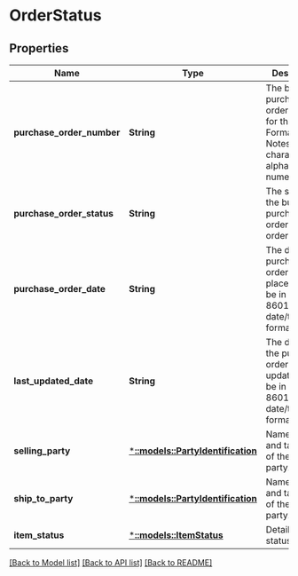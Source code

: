 # OrderStatus

## Properties
Name | Type | Description | Notes
------------ | ------------- | ------------- | -------------
**purchase_order_number** | **String** | The buyer&#39;s purchase order number for this order. Formatting Notes: 8-character alpha-numeric code. | [default to null]
**purchase_order_status** | **String** | The status of the buyer&#39;s purchase order for this order. | [default to null]
**purchase_order_date** | **String** | The date the purchase order was placed. Must be in ISO-8601 date/time format. | [default to null]
**last_updated_date** | **String** | The date when the purchase order was last updated. Must be in ISO-8601 date/time format. | [optional] [default to null]
**selling_party** | [***::models::PartyIdentification**](PartyIdentification.md) | Name/Address and tax details of the selling party. | [default to null]
**ship_to_party** | [***::models::PartyIdentification**](PartyIdentification.md) | Name/Address and tax details of the ship to party. | [default to null]
**item_status** | [***::models::ItemStatus**](ItemStatus.md) | Detailed order status. | [default to null]

[[Back to Model list]](../README.md#documentation-for-models) [[Back to API list]](../README.md#documentation-for-api-endpoints) [[Back to README]](../README.md)


